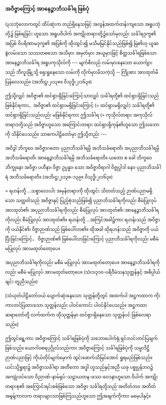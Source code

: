 ### အဝိဇ္ဇာကြောင့် အာနေဉ္ဇာဘိသင်္ခါရ ဖြစ်ပုံ

(၃၁)ဘုံလောကတွင် ထိပ်ဆုံးက တည်ရှိနေသဖြင့် အလွန်အထက်တန်းကျသော အရူပဘုံတို့၌ ဖြစ်ရခြင်း ဟူသော အရူပဝိပါက် အကျိုးတရားတို့၌သော်မှလည်း သင်္ခါရဒုက္ခ၏ အပြစ် ဝိပရိဏာမဒုက္ခ၏ အပြစ်ကို ထိုးထွင်း၍ မသိမမြင်နိုင်သည်ဖြစ်၍ မြဲ၏ဟု ယူဆ စွဲလမ်းသော သဿတစသော အသိမှား အမှတ်မှား အယူမှားဖြင့် စိတ္တသင်္ခါရဖြစ်သော အာနေဉ္ဇာဘိသင်္ခါရ အရူပကုသိုလ်ကို --- မျက်စိလည် လမ်းမှားနေသော ယောက်ျားသည် ဘီလူးမြို့သို့ ရှေးရှုနေသော လမ်းကို လိုက်မှားမိသကဲ့သို့ -- ကြိုးစား အားထုတ်မိပြန်လေသည်။
(အဘိ၊ဋ္ဌ၊၂၊၁၃၈။ ဝိသုဒ္ဓိ၊၂၊၁၆၃။)

ဤသို့လျှင် အဝိဇ္ဇာ၏ ထင်ရှားရှိခြင်းကြောင့်သာလျှင် သင်္ခါရတို့၏ ထင်ရှားရှိခြင်းသည် ဖြစ်နိုင်ရကား，အဝိဇ္ဇာ၏ ထင်ရှားမရှိခြင်းကြောင့် (= ထင်ရှားမရှိလျှင်) သင်္ခါရတို့၏ ထင်ရှားရှိခြင်းသည်လည်း မဖြစ်နိုင်ရကား ဤသင်္ခါရ (= ကုသိုလ်တရား အကုသိုလ်တရား)တို့သည် အဝိဇ္ဇာဟူသော အကြောင်းတရား ထင်ရှားရှိကုန်၏ဟူသော ဤသဘောကို သိနိုင်ပေသည်။ 
သာဓကပါဠိတော်မှာ ဤသို့တည်း ---

အဝိဒွါ ဘိက္ခဝေ အဝိဇ္ဇာဂတော ပုညာဘိသင်္ခါရမ္ပိ အဘိသင်္ခရောတိ၊ အပုညာဘိသင်္ခါရမ္ပိ အဘိသင်္ခရောတိ၊ အာနေဉ္ဇာဘိသင်္ခါရမ္ပိ အဘိသင်္ခရောတိ။ ယတော စ ခေါ ဘိက္ခဝေ ဘိက္ခုနော အဝိဇ္ဇာ ပဟီနာ၊ ဝိဇ္ဇာ ဥပ္ပန္နာ၊ သော အဝိဇ္ဇာဝိရာဂါ ဝိဇ္ဇုပ္ပါဒါ နေဝ ပုညာဘိသင်္ခါရံ အဘိသင်္ခရောတိ။
(အဘိ၊ဋ္ဌ၊၂၊၁၃၈-၁၃၉။ ဝိသုဒ္ဓိ၊၂၊၁၆၃။)

= ရဟန်းတို့ ...သစ္စာလေးပါး အမှန်တရားကို ထိုးထွင်း သိတတ်သည့် ဉာဏ်ပညာမရှိသော သတ္တဝါသည် အဝိဇ္ဇာနှင့် ပြည့်စုံသည်ဖြစ်၍ ပုညာဘိသင်္ခါရကိုလည်း စီမံပြုလုပ် အားထုတ်၏၊ အပုညာဘိသင်္ခါရကိုလည်း စီမံပြုလုပ် အားထုတ်၏၊ အာနေဉ္ဇာဘိသင်္ခါရကိုလည်း စီမံပြုလုပ် အားထုတ်၏။ 
ရဟန်းတို့ ...အကြင်အခါ၌ကား ရဟန်းသည် အဝိဇ္ဇာကို ပယ်နိုင်၏၊ ဝိဇ္ဇာဉာဏ်သည် ဖြစ်ပေါ်လာ၏။ 
ထိုအခါ ထိုရဟန်းသည် အဝိဇ္ဇာကို ပယ်ပြီးခြင်းကြောင့်， ဝိဇ္ဇာဉာဏ်၏ ဖြစ်ပေါ်လာခြင်းကြောင့် ပုညာဘိသင်္ခါရကိုလည်း မစီမံ မပြုလုပ် အားမထုတ်တော့ပေ။

အပုညာဘိသင်္ခါရကိုလည်း မစီမံ မပြုလုပ် အားမထုတ်တော့ပေ။ 
အာနေဉ္ဇာဘိသင်္ခါရကိုလည်း မစီမံ မပြုလုပ် အားမထုတ်တော့ပေ။ (သံ၊၁၊၃၁၀-ပရိဝီမံသနသုတ္တန်နှင့် အဓိပ္ပါယ်ချင်း တူညီသည်။)

[သံယုတ်ပါဠိတော်ဝယ် ပျောက်ဆုံးနေသော သုတ္တန်တို့တွင် အထက်ပါ အဋ္ဌကထာက ကိုးကားတင်ပြထားသော သုတ္တန်လည်း ပါဝင်ကောင်း ပါဝင်နိုင်ပေသည်။ 
အဋ္ဌကထာဆရာတော်တို့ လက်ထက်က ထိုသုတ္တန်မှာ ထင်ရှားရှိနေသော သုတ္တန်ပင် ဖြစ်လေရာသည်။]

ဤတွင်ရွေ့ကား အဝိဇ္ဇာကြောင့် သင်္ခါရဖြစ်ပုံကို သဘောပေါက်ရုံ ရှင်းလင်းတင်ပြချက် ဖြစ်သည်။ 
ယောဂါဝစရပုဂ္ဂိုလ်သည်ကား အဝိဇ္ဇာကြောင့် သင်္ခါရဖြစ်ပုံကို သမ္မာဒိဋ္ဌိဉာဏ်ပညာဖြင့် ကိုယ်တိုင်မျက်မှောက် ထွင်းဖောက်သိမြင်အောင် ရှုရမည်ဖြစ်သည်။ 
ယင်းသို့ရှုရာ၌ အဝိဇ္ဇာသင်္ခါရာ အတီတော အဒ္ဓါ ဟူသည်နှင့်အညီ ယခု ပစ္စုပ္ပန်ဘဝ၌ အကျုံးဝင်သော ဝိညာဏ်-နာမ်ရုပ်-သဠာယတန-ဖဿ-ဝေဒနာဟူသော ဝိပါက် အကျိုးတရားစု၏ အကြောင်းရင်းစစ်ဖြစ်သော အဝိဇ္ဇာ သင်္ခါရတို့သည် အတိတ်ဘဝ အတိတ်အဓွန့်ကာလက တရားများသာဖြစ်ကြသည်ဟူသော ဤအချက်ကိုကား မမေ့ပါနှင့်။
